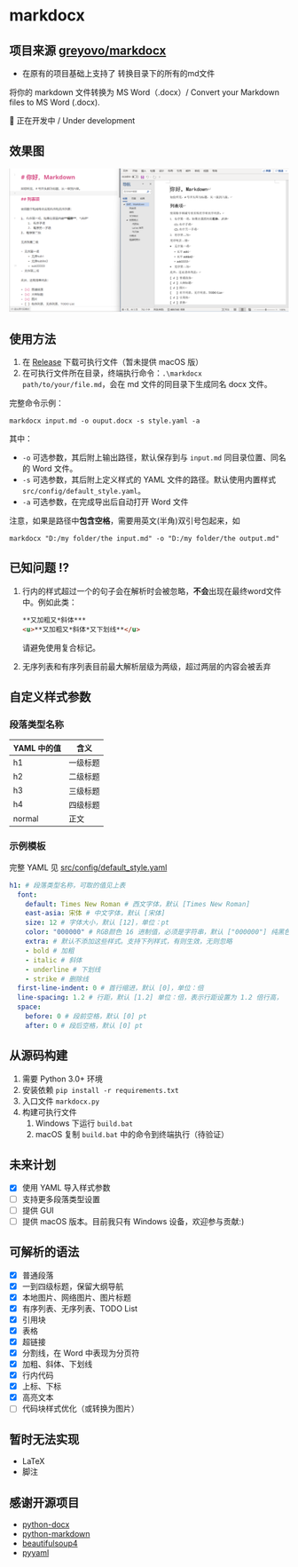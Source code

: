 # markdocx

## 项目来源 [greyovo/markdocx](https://github.com/greyovo/markdocx)
- 在原有的项目基础上支持了 转换目录下的所有的md文件

将你的 markdown 文件转换为 MS Word（.docx）/ Convert your Markdown files to MS Word (.docx).

🚧 正在开发中 / Under development

## 效果图

![example](assets/example.png)

## 使用方法
1. 在 [Release](https://github.com/greyovo/markdocx/releases) 下载可执行文件（暂未提供 macOS 版）
2. 在可执行文件所在目录，终端执行命令：`.\markdocx path/to/your/file.md`，会在 md 文件的同目录下生成同名 docx 文件。

完整命令示例：

```shell script
markdocx input.md -o ouput.docx -s style.yaml -a
```
其中：
 - `-o` 可选参数，其后附上输出路径，默认保存到与 `input.md` 同目录位置、同名的 Word 文件。
 - `-s` 可选参数，其后附上定义样式的 YAML 文件的路径。默认使用内置样式 `src/config/default_style.yaml`。
 - `-a` 可选参数，在完成导出后自动打开 Word 文件

注意，如果是路径中**包含空格**，需要用英文(半角)双引号包起来，如

```shell script
markdocx "D:/my folder/the input.md" -o "D:/my folder/the output.md"
```

## 已知问题 ⁉️ 

1. 行内的样式超过一个的句子会在解析时会被忽略，**不会**出现在最终word文件中。例如此类：
    ```markdown
    **又加粗又*斜体***
    <u>**又加粗又*斜体*又下划线**</u>
    ```
    请避免使用复合标记。
    
2. 无序列表和有序列表目前最大解析层级为两级，超过两层的内容会被丢弃


## 自定义样式参数

### 段落类型名称

| YAML 中的值 | 含义     |
| ----------- | -------- |
| h1          | 一级标题 |
| h2          | 二级标题 |
| h3          | 三级标题 |
| h4          | 四级标题 |
| normal      | 正文     |

### 示例模板

完整 YAML 见 [src/config/default_style.yaml](src/config/default_style.yaml)

```yaml
h1: # 段落类型名称，可取的值见上表
  font:
    default: Times New Roman # 西文字体，默认 [Times New Roman]
    east-asia: 宋体 # 中文字体，默认 [宋体]
    size: 12 # 字体大小，默认 [12]，单位：pt
    color: "000000" # RGB颜色 16 进制值，必须是字符串，默认 ["000000"] 纯黑色
    extra: # 默认不添加这些样式。支持下列样式，有则生效，无则忽略
    - bold # 加粗
    - italic # 斜体
    - underline # 下划线
    - strike # 删除线
  first-line-indent: 0 # 首行缩进，默认 [0]，单位：倍
  line-spacing: 1.2 # 行距，默认 [1.2] 单位：倍，表示行距设置为 1.2 倍行高，
  space:
    before: 0 # 段前空格，默认 [0] pt
    after: 0 # 段后空格，默认 [0] pt
```


## 从源码构建

1. 需要 Python 3.0+ 环境
2. 安装依赖 `pip install -r requirements.txt`
3. 入口文件 `markdocx.py`
4. 构建可执行文件
   1. Windows 下运行 `build.bat`
   2. macOS 复制 `build.bat` 中的命令到终端执行（待验证）

## 未来计划

- [x] 使用 YAML 导入样式参数
- [ ] 支持更多段落类型设置
- [ ] 提供 GUI
- [ ] 提供 macOS 版本。目前我只有 Windows 设备，欢迎参与贡献:)

## 可解析的语法

- [x] 普通段落
- [x] 一到四级标题，保留大纲导航
- [x] 本地图片、网络图片、图片标题
- [x] 有序列表、无序列表、TODO List
- [x] 引用块
- [x] 表格
- [x] 超链接
- [x] 分割线，在 Word 中表现为分页符
- [x] 加粗、斜体、下划线
- [x] 行内代码
- [x] 上标、下标
- [x] 高亮文本
- [ ] 代码块样式优化（或转换为图片）

## 暂时无法实现
- LaTeX
- 脚注

## 感谢开源项目

- [python-docx](https://python-docx.readthedocs.io)
- [python-markdown](https://python-markdown.github.io)
- [beautifulsoup4](https://beautifulsoup.readthedocs.io)
- [pyyaml](https://pyyaml.org)